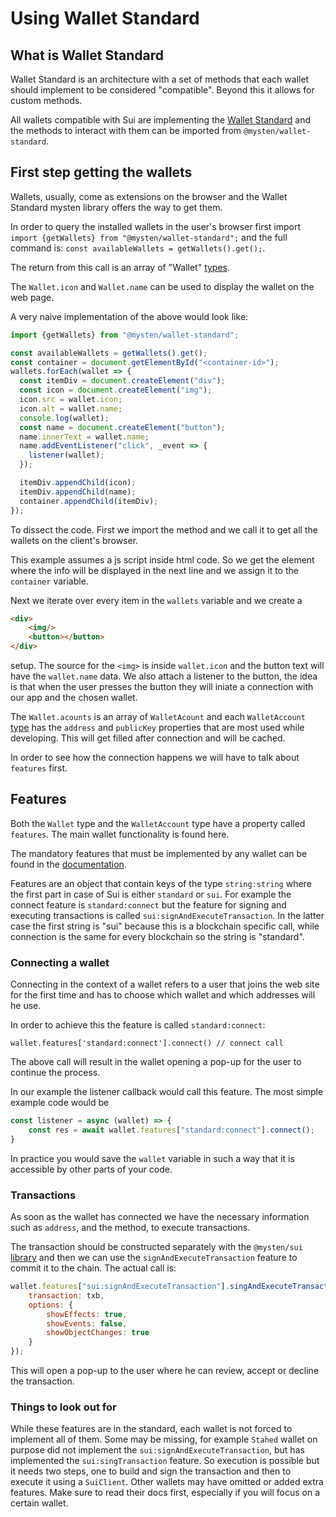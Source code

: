 # Using Wallet Standard

## What is Wallet Standard

Wallet Standard is an architecture with a set of methods that each wallet should
implement to be considered "compatible". Beyond this it allows for custom
methods.

All wallets compatible with Sui are implementing the
<a href="https://docs.sui.io/standards/wallet-standard">Wallet Standard</a> and
the methods to interact with them can be imported from
`@mysten/wallet-standard`.

## First step getting the wallets

Wallets, usually, come as extensions on the browser and the Wallet Standard
mysten library offers the way to get them.

In order to query the installed wallets in the user's browser first import
`import {getWallets} from "@mysten/wallet-standard";` and the full command is:
`const availableWallets = getWallets().get();`.

The return from this call is an array of "Wallet"
<a href="https://github.com/wallet-standard/wallet-standard/blob/master/packages/core/base/src/wallet.ts#L34">types</a>.

The `Wallet.icon` and `Wallet.name` can be used to display the wallet on the web
page.

A very naive implementation of the above would look like:

```js
import {getWallets} from "@mysten/wallet-standard";

const availableWallets = getWallets().get();
const container = document.getElementById("<container-id>");
wallets.forEach(wallet => {
  const itemDiv = document.createElement("div");
  const icon = document.createElement("img");
  icon.src = wallet.icon;
  icon.alt = wallet.name;
  console.log(wallet);
  const name = document.createElement("button");
  name.innerText = wallet.name;
  name.addEventListener("click", _event => {
    listener(wallet);
  });

  itemDiv.appendChild(icon);
  itemDiv.appendChild(name);
  container.appendChild(itemDiv);
});
```

To dissect the code. First we import the method and we call it to get all the wallets on the client's browser.

This example assumes a js script inside html code. So we get the element where the info will be displayed in the next line and we assign it to the `container` variable.

Next we iterate over every item in the `wallets` variable and we create a
```html
<div>
    <img/>
    <button></button>
</div>
```
setup. The source for the `<img>` is inside `wallet.icon` and the button text will have the `wallet.name` data. We also attach a listener to the button, the idea is that when the user presses the button they will iniate a connection with our app and the chosen wallet.

The `Wallet.acounts` is an array of `WalletAcount` and each `WalletAccount`
<a href="https://github.com/wallet-standard/wallet-standard/blob/master/packages/core/base/src/wallet.ts#L131">type</a>
has the `address` and `publicKey` properties that are most used while
developing. This will get filled after connection and will be cached.

In order to see how the connection happens we will have to talk about `features` first.

## Features

Both the `Wallet` type and the `WalletAccount` type have a property called
`features`. The main wallet functionality is found here. 

The mandatory features that must be implemented by any wallet can be found in the
<a href="https://docs.sui.io/standards/wallet-standard#implementing-features">documentation</a>.

Features are an object that contain keys of the type `string:string` where the first part in case of Sui is either `standard` or `sui`.
For example the connect feature is `standard:connect` but the feature for signing and executing transactions is called
`sui:signAndExecuteTransaction`. In the latter case the first string is "sui" because this is a blockchain specific call, while connection is the same for every blockchain so the string is "standard".

### Connecting a wallet

Connecting in the context of a wallet refers to a user that joins the web site
for the first time and has to choose which wallet and which addresses will he
use.

In order to achieve this the feature is called `standard:connect`:

`wallet.features['standard:connect'].connect() // connect call`

The above call will result in the wallet opening a pop-up for the user to
continue the process.

In our example the listener callback would call this feature.
The most simple example code would be
```js
const listener = async (wallet) => {
    const res = await wallet.features["standard:connect"].connect();
}
```
In practice you would save the `wallet` variable in such a way that it is accessible by other parts of your code.

### Transactions

As soon as the wallet has connected we have the necessary information such as
`address`, and the method, to execute transactions.

The transaction should be constructed separately with the `@mysten/sui`
<a href="https://sdk.mystenlabs.com/typescript/transaction-building/basics">library</a>
and then we can use the `signAndExecuteTransaction` feature to commit it to the chain. 
The actual call is:

```js
wallet.features["sui:signAndExecuteTransaction"].singAndExecuteTransaction({
    transaction: txb,
    options: {
        showEffects: true,
        showEvents: false,
        showObjectChanges: true
    }
});
```

This will open a pop-up to the user where he can review, accept or decline the transaction.

### Things to look out for

While these features are in the standard, each wallet is not forced to implement all of them. Some may be missing, for example `Stahed` wallet on purpose did not implement the `sui:signAndExecuteTransaction`, but has implemented the `sui:singTransaction` feature. So execution is possible but it needs two steps, one to build and sign the transaction and then to execute it using a `SuiClient`.
Other wallets may have omitted or added extra features. Make sure to read their docs first, especially if you will focus on a certain wallet.

